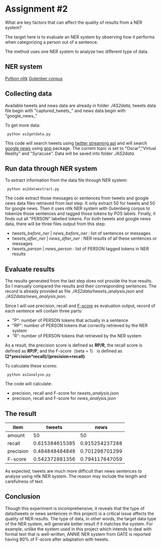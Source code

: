 # Assignment #2

What are key factors that can affect the quality of results from a NER system?

The target here is to evaluate an NER system by observing how it performs when categorizing a person out of a sentence.

The method uses one NER system to analyze two different type of data.

## NER system

[Python nltk](http://www.nltk.org)
[Gutenber corpus](https://pypi.python.org/pypi/Gutenberg/0.1.1)

## Collecting data

Available tweets and news data are already in folder *./AS2data*, tweets data file begin with "captured_tweets_" and news data begin with "google_news_"

To get more data:

<pre><code> python as2getdata.py </code></pre>

This code will search tweets using [twitter streaming api](https://dev.twitter.com/streaming/overview) and will search [google news](https://developers.google.com/news-search/) using [gnp](http://mpand.github.io/gnp/) package. The current topic is set to "Oscar","Virtual Reality" and "Syracuse". Data will be saved into folder *./AS2data*.

## Run data through NER system

To extract information from the data file through NER system:

<pre><code> python as2dataextract.py </code></pre>

The code extract those messages or sentences from tweets and google news data files retrieved from last step. It only extract 50 for tweets and 50 for google news. Then it uses nltk NER system with Gutenberg corpus to tokenize those sentences and tagged those tokens by POS labels. Finally, it finds out all "PERSON" labelled tokens. For both tweets and google news data, there will be three files output from this step:

* *tweets_before_ner* | *news_before_ner* : list of sentences or messages
* *tweets_after_ner* | *news_after_ner* : NER results of all these sentences or messages
* *tweets_person* | *news_person* : list of PERSON tagged tokens in NER results

## Evaluate results

The results generated from the last step does not provide the true results. So I manually compared the results and their corresponding sentences. The record is already provided as file *./AS2data/tweets_analysis.json* and *./AS2data/news_analysis.json*.

Since I will use precision, recall and [F-score](https://en.wikipedia.org/wiki/F1_score) as evaluation output, record of each sentence will contain three parts:

* "P": number of PERSON tokens that actually in a sentence
* "RP": number of PERSON tokens that correctly retrieved by the NER system
* "R": number of PERSON tokens that retrieved by the NER system

As a result, the precision score is defined as **RP/R**, the recall score is defined as **RP/P**, and the F-score（beta = 1） is defined as **\(2\*precision\*recall\)/\(precision+recall\)**

To calculate these scores:

<pre><code> python as2analyse.py </code></pre>

The code will calculate:

* precision, recall and F-score for *tweets_analysis.json*
* precision, recall and F-score for *news_analysis.json*

## The result

|item		|tweets 		|news 				|
|-----------|---------------|-------------------|
|amount		|50 			|50 				|
|recall 	|0.615384615385 |0.915254237288 	|
|precision 	|0.484848484848 |0.701298701299 	|
|F-score 	|0.542372881356 |0.794117647059 	|

As expected, tweets are much more difficult than news sentences to analyse using nltk NER system. The reason may include the length and carefulness of text.

## Conclusion

Though this experiment is incomprehensive, it reveals that the type of data(tweets or news sentences in this project) is a critical issue affects the quality of NER results. The type of data, in other words, the target data type of the NER system, will generate better result if it matches the system. For example, unlike the system used in this project which intends to deal with formal text that is well-written, ANNIE NER system from GATE is reported having 80% of F-score after adaptation with tweets. 